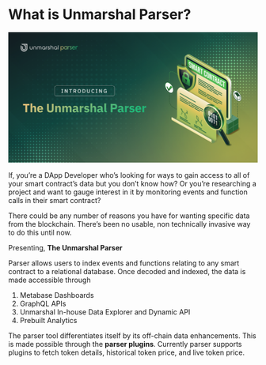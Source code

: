 # What is Unmarshal Parser?

![](../../images/parser/introduction/parser_introduction_banner.png)

If, you’re a DApp Developer who’s looking for ways to gain access to all of your smart contract’s data but you don’t know how? Or you’re researching a project and want to gauge interest in it by monitoring events and function calls in their smart contract?

There could be any number of reasons you have for wanting specific data from the blockchain. There’s been no usable, non technically invasive way to do this until now.

Presenting, **The Unmarshal Parser**

Parser allows users to index events and functions relating to any smart contract to a relational database. Once decoded and indexed, the data is made accessible through

1. Metabase Dashboards
2. GraphQL APIs
3. Unmarshal In-house Data Explorer and Dynamic API
4. Prebuilt Analytics

The parser tool differentiates itself by its off-chain data enhancements. This is made possible through the **parser plugins**. Currently parser supports plugins to fetch token details, historical token price, and live token price.

